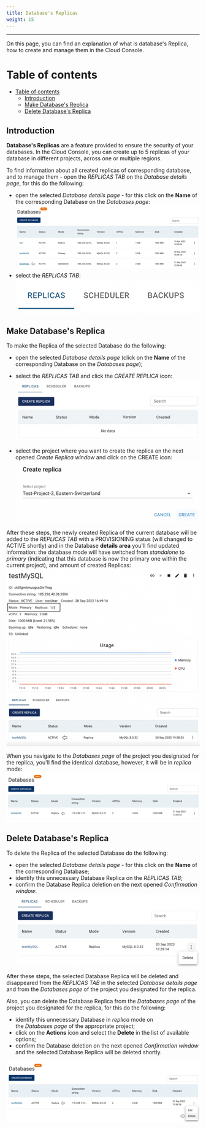 ```yaml
---
title: Database's Replicas
weight: 15
---
```

___
On this page, you can find an explanation of what is database's Replica, how to create and manage them in the Cloud Console.

# Table of contents
- [Table of contents](#table-of-contents)
  - [Introduction](#introduction)
  - [Make Database's Replica](#make-databases-replica)
  - [Delete Database's Replica](#delete-databases-replica)

## Introduction
**Database's Replicas** are a feature provided to ensure the security of your databases. In the Cloud Console, you can create up to 5 replicas of your database in different projects, across one or multiple regions.

To find information about all created replicas of corresponding database, and to manage them - open the *REPLICAS TAB* on the *Database details page*, for this do the following:
- open the selected *Database details page* - for this click on the **Name** of the corresponding Database on the *Databases page*:    
![](../../../assets/images/databases/6.png?classes=border,shadow)
- select the *REPLICAS TAB*:  
![](../../../assets/images/databases/9.png?width=15pc&classes=border,shadow) 

## Make Database's Replica
To make the Replica of the selected Database do the following:  
- open the selected *Database details page* (click on the **Name** of the corresponding Database on the *Databases page*);  
- select the *REPLICAS TAB* and click the *CREATE REPLICA* icon:   
![](../../../assets/images/databases/14.png?width=40pc&classes=border,shadow) 

- select the project where you want to create the replica on the next opened *Create Replica window* and click on the CREATE icon:  
![](../../../assets/images/databases/15.png?width=35pc&classes=border,shadow) 

After these steps, the newly created Replica of the current database will be added to the *REPLICAS TAB* with a PROVISIONING status (will changed to ACTIVE shortly) and in the Database **details area** you'll find updated information: the database mode will have switched from *standalone* to *primary* (indicating that this database is now the primary one within the current project), and amount of created Replicas:
![](../../../assets/images/databases/16.png?width=45pc&classes=border,shadow)

When you navigate to the *Databases page* of the project you designated for the replica, you'll find the identical database, however, it will be in *replica* mode:
![](../../../assets/images/databases/17.png?classes=border,shadow)

## Delete Database's Replica
To delete the Replica of the selected Database do the following:  
- open the selected *Database details page* - for this click on the **Name** of the corresponding Database;
- identify this unnecessary Database Replica on the *REPLICAS TAB*;
- confirm the Database Replica deletion on the next opened *Confirmation window*.   
![](../../../assets/images/databases/10.png?width=40pc&classes=border,shadow) 

After these steps, the selected Database Replica will be deleted and disappeared from the *REPLICAS TAB* in the selected *Database details page* and from the *Databases page* of the project you designated for the replica.

Also, you can delete the Database Replica from the *Databases page* of the project you designated for the replica, for this do the following:
- identify this unnecessary Database in *replica* mode on the *Databases page* of the appropriate project;
- click on the **Actions** icon and select the **Delete** in the list of available options;
- confirm the Database deletion on the next opened *Confirmation window* and the selected Database Replica will be deleted shortly.

![](../../../assets/images/databases/18.png?classes=border,shadow)
